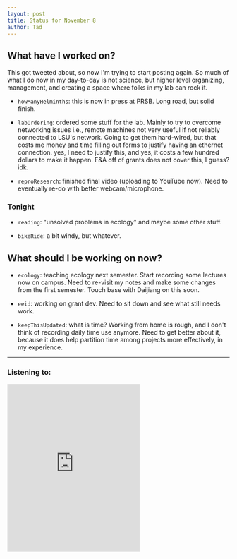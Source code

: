 ```yaml
---
layout: post 
title: Status for November 8 
author: Tad
---
```


## What have I worked on?

This got tweeted about, so now I'm trying to start posting again. So much of what I do now in my day-to-day is not science, but higher level organizing, management, and creating a space where folks in my lab can rock it. 

* `howManyHelminths`: this is now in press at PRSB. Long road, but solid finish. 

* `labOrdering`: ordered some stuff for the lab. Mainly to try to overcome networking issues i.e., remote machines not very useful if not reliably connected to LSU's network. Going to get them hard-wired, but that costs me money and time filling out forms to justify having an ethernet connection. yes, I need to justify this, and yes, it costs a few hundred dollars to make it happen. F&A off of grants does not cover this, I guess? idk. 

* `reproResearch`: finished final video (uploading to YouTube now). Need to eventually re-do with better webcam/microphone. 




### Tonight

* `reading`: "unsolved problems in ecology" and maybe some other stuff. 

* `bikeRide`: a bit windy, but whatever.





## What should I be working on now?

* `ecology`: teaching ecology next semester. Start recording some lectures now on campus. Need to re-visit my notes and make some changes from the first semester. Touch base with Daijiang on this soon. 


* `eeid`: working on grant dev. Need to sit down and see what still needs work.

* `keepThisUpdated`: what is time? Working from home is rough, and I don't think of recording daily time use anymore. Need to get better about it, because it does help partition time among projects more effectively, in my experience. 




--- 

### Listening to:

<iframe src="https://open.spotify.com/embed/track/1vqtj4c5aNPKkLS2LXkd4E" width="300" height="380" frameborder="0" allowtransparency="true" allow="encrypted-media"></iframe>

<i class='fa fa-code' style='color:pink'></i>
